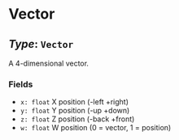 # Vector
   
## *Type*: `Vector`

A 4-dimensional vector.

### Fields

 - `x: float` X position (-left +right)
 - `y: float` Y position (-up +down)
 - `z: float` Z position (-back +front)
 - `w: float` W position (0 = vector, 1 = position)

